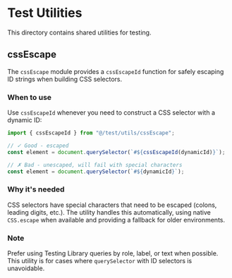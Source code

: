 # Test Utilities

This directory contains shared utilities for testing.

## cssEscape

The `cssEscape` module provides a `cssEscapeId` function for safely escaping ID strings when building CSS selectors.

### When to use

Use `cssEscapeId` whenever you need to construct a CSS selector with a dynamic ID:

```typescript
import { cssEscapeId } from "@/test/utils/cssEscape";

// ✓ Good - escaped
const element = document.querySelector(`#${cssEscapeId(dynamicId)}`);

// ✗ Bad - unescaped, will fail with special characters
const element = document.querySelector(`#${dynamicId}`);
```

### Why it's needed

CSS selectors have special characters that need to be escaped (colons, leading digits, etc.). The utility handles this automatically, using native `CSS.escape` when available and providing a fallback for older environments.

### Note

Prefer using Testing Library queries by role, label, or text when possible. This utility is for cases where `querySelector` with ID selectors is unavoidable.
